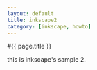 ```yaml
---
layout: default
title: inkscape2
category: [inkscape, howto]
---
```


#{{ page.title }}

this is inkscape's sample 2.